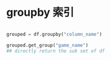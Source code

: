 # groupby 索引

``` py

grouped = df.groupby("column_name")

grouped.get_group("game_name")
## directly return the sub set of df

```